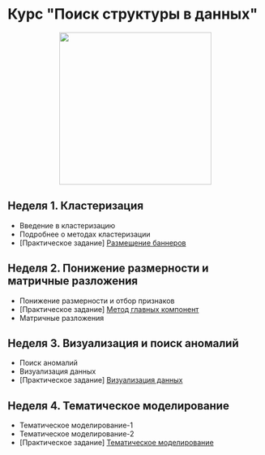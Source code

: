 # Курс "Поиск структуры в данных"

<p align="center">
  <a href="https://www.coursera.org/learn/unsupervised-learning">
    <img width="300" height="300" src="https://d3njjcbhbojbot.cloudfront.net/api/utilities/v1/imageproxy/https://coursera-course-photos.s3.amazonaws.com/51/45def0b0de11e5bc793bb6b305a033/800x800-03.jpg?auto=format%2Ccompress&dpr=1">
  </a>
</p>

## Неделя 1. Кластеризация
 * Введение в кластеризацию
 * Подробнее о методах кластеризации
 * [Практическое задание] [Размещение баннеров](week_01/assignment/assignment.ipynb)

## Неделя 2. Понижение размерности и матричные разложения
 *  Понижение размерности и отбор признаков
 * [Практическое задание] [Метод главных компонент](week_02/assignment/PCA.ipynb)
 *  Матричные разложения

## Неделя 3. Визуализация и поиск аномалий
 * Поиск аномалий
 * Визуализация данных
 * [Практическое задание] [Визуализация данных](week_03/assignment/VisualizationPeerReview.ipynb)
 
## Неделя 4. Тематическое моделирование
 * Тематическое моделирование-1
 * Тематическое моделирование-2
 * [Практическое задание] [Тематическое моделирование](week_04/assignment/edit_CookingLDA_PA_Coursera.ipynb)
  

